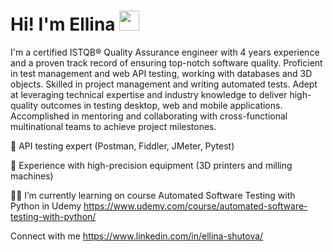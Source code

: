 <html lang="en">
<head>
    <meta charset="UTF-8">
    <meta name="viewport" content="width=device-width, initial-scale=1.0">
</head>
<body>

<div class="header">
    <h1>Hi! I'm Ellina</a> 
    <img src="https://github.com/blackcater/blackcater/raw/main/images/Hi.gif" height="32"/></h1>
</div>

</body>
</html>
        
        
I'm a certified ISTQB® Quality Assurance engineer with 4 years experience and a proven track record of ensuring top-notch software quality. Proficient in test management and web API testing, working with databases and 3D objects. Skilled in project management and writing automated tests. Adept at leveraging technical expertise and industry knowledge to deliver high-quality outcomes in testing desktop, web and mobile applications. Accomplished in mentoring and collaborating with cross-functional multinational teams to achieve project milestones.        
        
🔎 API testing expert (Postman, Fiddler, JMeter, Pytest)        
        
🔬 Experience with high-precision equipment (3D printers and milling machines)        
        
👩‍🎓 I’m currently learning on course Automated Software Testing with Python in Udemy https://www.udemy.com/course/automated-software-testing-with-python/        
        
        
Connect with me https://www.linkedin.com/in/ellina-shutova/        
